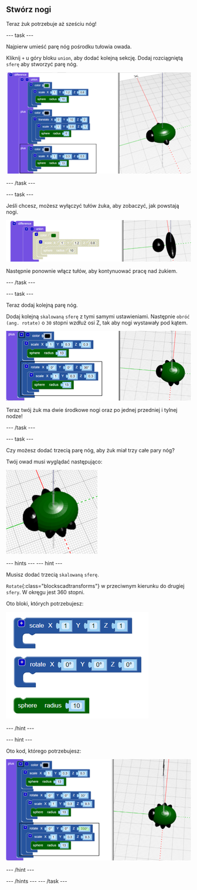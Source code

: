 ## Stwórz nogi

Teraz żuk potrzebuje aż sześciu nóg!

--- task ---

Najpierw umieść parę nóg pośrodku tułowia owada.

Kliknij `+` u góry bloku `union`, aby dodać kolejną sekcję. Dodaj rozciągniętą `sferę` aby stworzyć parę nóg.

![zrzut ekranu](images/bug-legs-middle-annotated.png)

--- /task ---

--- task ---

Jeśli chcesz, możesz wyłączyć tułów żuka, aby zobaczyć, jak powstają nogi.

![zrzut ekranu](images/bug-legs-disable.png)

Następnie ponownie włącz tułów, aby kontynuować pracę nad żukiem.

--- /task ---

--- task ---

Teraz dodaj kolejną parę nóg.

Dodaj kolejną `skalowaną` `sferę` z tymi samymi ustawieniami. Następnie `obróć (ang. rotate)` o `30` stopni wzdłuż osi Z, tak aby nogi wystawały pod kątem.

![zrzut ekranu](images/bug-legs-2-annotated.png)

Teraz twój żuk ma dwie środkowe nogi oraz po jednej przedniej i tylnej nodze!

--- /task ---

--- task ---

Czy możesz dodać trzecią parę nóg, aby żuk miał trzy całe pary nóg?

Twój owad musi wyglądać następująco:

![zrzut ekranu](images/bug-finished.png)

--- hints ---
 --- hint ---

Musisz dodać trzecią `skalowaną` `sferę`.

`Rotate`{:class="blockscadtransforms"} w przeciwnym kierunku do drugiej `sfery`. W okręgu jest 360 stopni.

Oto bloki, których potrzebujesz:

![zrzut ekranu](images/bug-legs-blocks.png)

--- /hint ---

--- hint ---

Oto kod, którego potrzebujesz:

![zrzut ekranu](images/bug-legs-3-annotated.png)

--- /hint ---

--- /hints --- --- /task ---